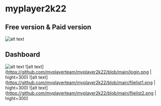 # myplayer2k22

## Free version & Paid version
![alt text](https://github.com/myplayerteam/myplayer2k22/blob/main/version2.0.0.png)
## Dashboard
![alt text](https://github.com/myplayerteam/myplayer2k22/blob/main/dashboard1.png)
![alt text](https://github.com/myplayerteam/myplayer2k22/blob/main/login.png | hight=300) ![alt text](https://github.com/myplayerteam/myplayer2k22/blob/main/filelist1.png | hight=300) ![alt text](https://github.com/myplayerteam/myplayer2k22/blob/main/flielist2.png | hight=300)

